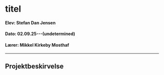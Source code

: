 # titel
#### Elev: Stefan Dan Jensen
#### Dato: 02.09.25---(undetermined) 
#### Lærer: Mikkel Kirkeby Mosthaf

---

## Projektbeskirvelse